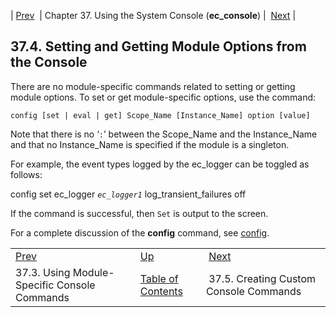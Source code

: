 | [Prev](module_specific_console_commands.using)  | Chapter 37. Using the System Console (**ec_console**) |  [Next](operations.console.lua) |

## 37.4. Setting and Getting Module Options from the Console

There are no module-specific commands related to setting or getting module options. To set or get module-specific options, use the command:

`config [set | eval | get] Scope_Name [Instance_Name] option [value]`

Note that there is no ‘`:`’ between the Scope_Name and the Instance_Name and that no Instance_Name is specified if the module is a singleton.

For example, the event types logged by the ec_logger can be toggled as follows:

config set ec_logger *`ec_logger1`* log_transient_failures off

If the command is successful, then `Set` is output to the screen.

For a complete discussion of the **config** command, see [config](console_commands.config "config").

|     |     |     |
| --- | --- | --- |
| [Prev](module_specific_console_commands.using)  | [Up](operations) |  [Next](operations.console.lua) |
| 37.3. Using Module-Specific Console Commands  | [Table of Contents](index) |  37.5. Creating Custom Console Commands |

